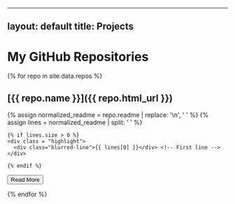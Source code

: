 

---
layout: default
title: Projects
---

# My GitHub Repositories

{% for repo in site.data.repos %}
## [{{ repo.name }}]({{ repo.html_url }})
<div class="code-block-container">
  <!-- Preview Block -->
  <div class="code-block-preview styled-code-block" id="preview-{{ repo.name | replace: ' ', '-' | replace: '/', '-' }}">
    {% assign normalized_readme = repo.readme | replace: '\n', '
' %}
    {% assign lines = normalized_readme | split: '
' %}

    {% if lines.size > 0 %}
    <div class = "highlight">
      <div class="blurred-line">{{ lines[0] }}</div> <!-- First line -->
    </div>
    
    {% endif %}
  </div>

  <!-- Full Content Block -->
  <div class="code-block-full styled-code-block" id="full-{{ repo.name | replace: ' ', '-' | replace: '/', '-' }}" style="display: none;">
    <div class="highlight">{{ repo.readme | markdownify }}</div>
  </div>

  <!-- Toggle Button -->
  <button class="read-more-button" id="button-{{ repo.name | replace: ' ', '-' | replace: '/', '-' }}" onclick="toggleReadme('{{ repo.name | replace: ' ', '-' | replace: '/', '-' }}')">Read More</button>
</div>
{% endfor %}



<script>


function toggleReadme(repoName) {
  const previewId = `preview-${repoName}`;
  const fullId = `full-${repoName}`;
  const butId = `button-${repoName}`;
  
  const preview = document.getElementById(previewId);
  const full = document.getElementById(fullId);
  const button = document.getElementById(butId);

  if (!preview || !full || !button) {
    console.error(`Elements not found for repoName: ${repoName}`);
    return;
  }

  if (preview.style.display === "none") {
    // Show the preview and hide the full content
    preview.style.display = "block";
    full.style.display = "none";
    button.textContent = "Read More";
  } else {
    // Hide the preview and show the full content
    preview.style.display = "none";
    full.style.display = "block";
    button.textContent = "Show Less";
  }
}



</script>
